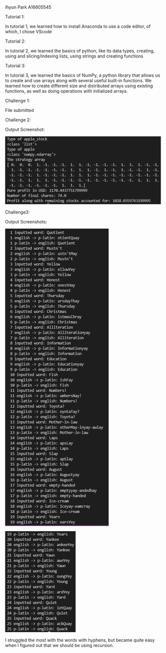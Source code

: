 Ihyun Park
A16605545

Tutorial 1:

In tutorial 1, we learned how to install Anaconda to use a code editor, of which, I chose VScode

Tutorial 2:

In tutorial 2, we learned the basics of python, like its data types, creating, using and slicing/indexing lists, using strings and creating functions

Tutorial 3:

In tutorial 3, we learned the basics of NumPy, a python library that allows us to create and use arrays along with several useful built-in functions. We learned how to create different size and distributed arrays using existing functions, as well as doing operations with initialized arrays.

Challenge 1:

File submitted

Challenge 2:

Output Screenshot:

![ch2_img](<images/ch2.PNG>)

Challenge3:

Output Screenshots:

![ch3_1_img](<images/ch31.PNG>)

![ch3_2_img](<images/ch32.PNG>)

I struggled the most with the words with hyphens, but became quite easy when I figured out that we should be using recursion.